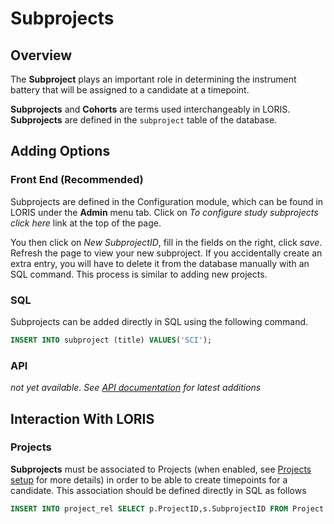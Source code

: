 # Subprojects

## Overview
The **Subproject** plays an important role in determining the instrument battery that will be assigned to a candidate at a timepoint.

**Subprojects** and **Cohorts** are terms used interchangeably in LORIS. **Subprojects** are defined in the `subproject` table of the database.


## Adding Options

### Front End (Recommended)
Subprojects are defined in the Configuration module, which can be found in LORIS under the **Admin** menu tab.  Click on _To configure study subprojects click here_ link at the top of the page.
  
   You then click on _New SubprojectID_, fill in the fields on the right, click _save_. Refresh the page to view your new subproject. If you accidentally create an extra entry, you will have to delete it from the database manually with an SQL command.  This process is similar to adding new projects.
   
### SQL
Subprojects can be added directly in SQL using the following command.

```sql
INSERT INTO subproject (title) VALUES('SCI');
```


### API
 _not yet available. See [API documentation](../../../API/) for latest additions_
 

## Interaction With LORIS

### Projects
**Subprojects** must be associated to Projects (when enabled, see [Projects setup](Projects.md) for more details) in order to be able to create timepoints for a candidate. This association should be defined directly in SQL as follows

```sql 
INSERT INTO project_rel SELECT p.ProjectID,s.SubprojectID FROM Project p, subproject s WHERE p.Name="%PROJECT_NAME%" AND s.title IN ("%SUBPROJECT_1%", "%SUBPROJECT_2%", "%SUBPROJECT_3%");
```
